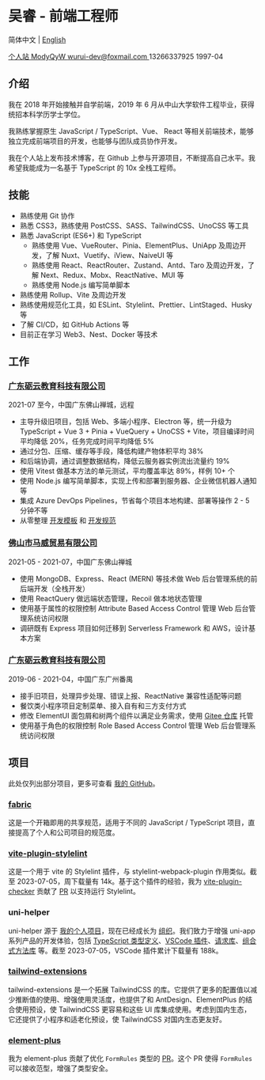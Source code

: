 # 吴睿 - 前端工程师

简体中文 | [English](./index.en-US.md)

<div class="flex">
  <a href="https://modyqyw.github.io" class="flex items-center mr-2">
    <iconify-icon icon="carbon:home" class="mr-1"></iconify-icon>
    个人站
  </a>
  <a href="https://github.com/ModyQyW" class="flex items-center mx-2">
    <iconify-icon icon="carbon:logo-github" class="mr-1"></iconify-icon>
    ModyQyW
  </a>
  <a href="mailto:wurui-dev@foxmail.com" class="flex items-center mx-2">
    <iconify-icon icon="carbon:email" class="mr-1"></iconify-icon>
    wurui-dev@foxmail.com
  </a>
  <span class="flex items-center mx-2">
    <iconify-icon icon="carbon:phone" class="mr-1"></iconify-icon>
    13266337925
  </span>
  <span class="flex items-center mx-2">
    <iconify-icon icon="icon-park-outline:birthday-cake" class="mr-1"></iconify-icon>
    1997-04
  </span>
</div>

## 介绍

我在 2018 年开始接触并自学前端，2019 年 6 月从中山大学软件工程毕业，获得统招本科学历学士学位。

我熟练掌握原生 JavaScript / TypeScript、Vue、 React 等相关前端技术，能够独立完成前端项目的开发，也能够与团队成员协作开发。

我在个人站上发布技术博客，在 Github 上参与开源项目，不断提高自己水平。我希望我能成为一名基于 TypeScript 的 10x 全栈工程师。

## 技能

- 熟练使用 Git 协作
- 熟悉 CSS3，熟练使用 PostCSS、SASS、TailwindCSS、UnoCSS 等工具
- 熟悉 JavaScript (ES6+) 和 TypeScript
  - 熟练使用 Vue、VueRouter、Pinia、ElementPlus、UniApp 及周边开发，了解 Nuxt、Vuetify、iView、NaiveUI 等
  - 熟练使用 React、ReactRouter、Zustand、Antd、Taro 及周边开发，了解 Next、Redux、Mobx、ReactNative、MUI 等
  - 熟练使用 Node.js 编写简单脚本
- 熟练使用 Rollup、Vite 及周边开发
- 熟练使用规范化工具，如 ESLint、Stylelint、Prettier、LintStaged、Husky 等
- 了解 CI/CD，如 GitHub Actions 等
- 目前正在学习 Web3、Nest、Docker 等技术

## 工作

### [广东砺云教育科技有限公司](https://www.millcloud.cn/)

<p class="text-gray-500">2021-07 至今，中国广东佛山禅城，远程</p>

- 主导升级旧项目，包括 Web、多端小程序、Electron 等，统一升级为 TypeScript + Vue 3 + Pinia + VueQuery + UnoCSS + Vite，项目编译时间平均降低 20%，任务完成时间平均降低 5%
- 通过分包、压缩、缓存等手段，降低构建产物体积平均 38%
- 和后端协调，通过调整数据结构，降低云服务器实例流出流量约 19%
- 使用 Vitest 做基本方法的单元测试，平均覆盖率达 89%，样例 10+ 个
- 使用 Node.js 编写简单脚本，实现上传和部署到服务器、企业微信机器人通知等
- 集成 Azure DevOps Pipelines，节省每个项目本地构建、部署等操作 2 - 5 分钟不等
- 从零整理 [开发模板](https://github.com/MillCloud/presets) 和 [开发规范](https://millcloud.github.io/standard)

### [佛山市马威贸易有限公司](https://globus-china.com/)

<p class="text-gray-500">2021-05 - 2021-07，中国广东佛山禅城</p>

- 使用 MongoDB、Express、React (MERN) 等技术做 Web 后台管理系统的前后端开发（全栈开发）
- 使用 ReactQuery 做远端状态管理，Recoil 做本地状态管理
- 使用基于属性的权限控制 Attribute Based Access Control 管理 Web 后台管理系统访问权限
- 调研既有 Express 项目如何迁移到 Serverless Framework 和 AWS，设计基本方案

### [广东砺云教育科技有限公司](https://www.millcloud.cn/)

<p class="text-gray-500">2019-06 - 2021-04，中国广东广州番禺</p>

- 接手旧项目，处理异步处理、错误上报、ReactNative 兼容性适配等问题
- 餐饮类小程序项目定制菜单、接入自有和三方支付方式
- 修改 ElementUI 面包屑和树两个组件以满足业务需求，使用 [Gitee 仓库](https://gitee.com/MillCloud/element) 托管
- 使用基于角色的权限控制 Role Based Access Control 管理 Web 后台管理系统访问权限

## 项目

此处仅列出部分项目，更多可查看 [我的 GitHub](https://github.com/ModyQyW)。

### [fabric](https://github.com/ModyQyW/fabric)

这是一个开箱即用的共享规范，适用于不同的 JavaScript / TypeScript 项目，直接提高了个人和公司项目的规范度。

### [vite-plugin-stylelint](https://github.com/ModyQyW/vite-plugin-stylelint)

这是一个用于 vite 的 Stylelint 插件，与 stylelint-webpack-plugin 作用类似。截至 2023-07-05，周下载量有 14k。基于这个插件的经验，我为 [vite-plugin-checker](https://github.com/fi3ework/vite-plugin-checker) 贡献了 [PR](https://github.com/fi3ework/vite-plugin-checker/pull/158) 以支持运行 Stylelint。

### uni-helper

uni-helper 源于 [我的个人项目](https://github.com/ModyQyW/uni-helper)，现在已经成长为 [组织](https://github.com/uni-helper)。我们致力于增强 uni-app 系列产品的开发体验，包括 [TypeScript 类型定义](https://github.com/orgs/uni-helper/repositories?q=types&type=all&language=&sort=)、[VSCode 插件](https://github.com/orgs/uni-helper/repositories?q=vscode&type=all&language=&sort=)、[请求库](https://github.com/uni-helper/uni-network)、[组合式方法库](https://github.com/uni-helper/uni-use) 等。截至 2023-07-05，VSCode 插件累计下载量有 188k。

### [tailwind-extensions](https://github.com/ModyQyW/tailwind-extensions)

tailwind-extensions 是一个拓展 TailwindCSS 的库。它提供了更多的配置值以减少推断值的使用、增强使用灵活度，也提供了和 AntDesign、ElementPlus 的结合使用预设，使 TailwindCSS 更容易和这些 UI 库集成使用。考虑到国内生态，它还提供了小程序和适老化预设，使 TailwindCSS 对国内生态更友好。

### [element-plus](https://github.com/element-plus/element-plus)

我为 element-plus 贡献了优化 `FormRules` 类型的 [PR](https://github.com/element-plus/element-plus/pull/12549)。这个 PR 使得 `FormRules` 可以接收范型，增强了类型安全。

<!--
## 期望

- 公司前景良好，有上升空间
- 团队和谐友善，目标统一，流程规范，强调效率，拒绝繁文缛节和加班文化
- 中国时区，可安排固定时间协调开会
- 全职远程工作，15 - 20k，五险一金，每周工作 35 - 40 小时，如果需要自行处理社保税务等 18 - 24k
- 兼职远程工作，1h 120 - 240，如果需要自行处理社保税务等 1h 144 - 288
-->

<script src="https://cdn.jsdelivr.net/npm/@unocss/runtime"></script>
<script src="https://cdn.jsdelivr.net/npm/iconify-icon/dist/iconify-icon.min.js"></script>

